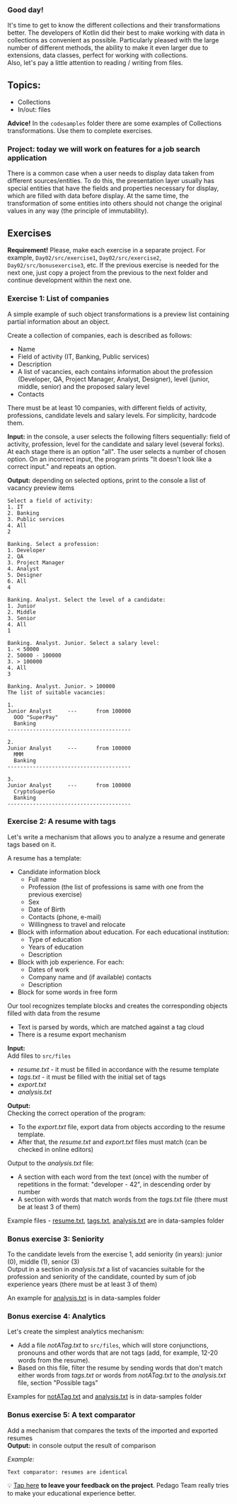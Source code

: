 ### Good day!  

It's time to get to know the different collections and their transformations better. The developers of Kotlin did their best to make working with data in collections as convenient as possible. Particularly pleased with the large number of different methods, the ability to make it even larger due to extensions, data classes, perfect for working with collections.  
Also, let's pay a little attention to reading / writing from files.

## Topics:
- Collections
- In/out: files

**Advice!** In the `codesamples` folder there are some examples of Collections transformations. Use them to complete exercises.

### Project: today we will work on features for a job search application

There is a common case when a user needs to display data taken from different sources/entities. To do this, the presentation layer usually has special entities that have the fields and properties necessary for display, which are filled with data before display. At the same time, the transformation of some entities into others should not change the original values in any way (the principle of immutability).

## Exercises

**Requirement!** Please, make each exercise in a separate project. For example, `Day02/src/exercise1`, `Day02/src/exercise2`, `Day02/src/bonusexercise3`, etc. If the previous exercise is needed for the next one, just copy a project from the previous to the next folder and continue development within the next one.

### Exercise 1: List of companies
A simple example of such object transformations is a preview list containing partial information about an object.  

Create a collection of companies, each is described as follows:
- Name
- Field of activity (IT, Banking, Public services)
- Description
- A list of vacancies, each contains information about the profession (Developer, QA, Project Manager, Analyst, Designer), level (junior, middle, senior) and the proposed salary level
- Contacts

There must be at least 10 companies, with different fields of activity, professions, candidate levels and salary levels. For simplicity, hardcode them.

**Input:** in the console, a user selects the following filters sequentially: field of activity, profession, level for the candidate and salary level (several forks). At each stage there is an option "all". The user selects a number of chosen option. On an incorrect input, the program prints "It doesn't look like a correct input." and repeats an option.  

**Output:** depending on selected options, print to the console a list of vacancy preview items

```
Select a field of activity:
1. IT
2. Banking
3. Public services
4. All
2

Banking. Select a profession:
1. Developer
2. QA
3. Project Manager
4. Analyst
5. Designer
6. All
4

Banking. Analyst. Select the level of a candidate:
1. Junior 
2. Middle
3. Senior
4. All
1

Banking. Analyst. Junior. Select a salary level:
1. < 50000
2. 50000 - 100000
3. > 100000
4. All
3

Banking. Analyst. Junior. > 100000
The list of suitable vacancies:

1.
Junior Analyst     ---      from 100000
  OOO "SuperPay"
  Banking
---------------------------------------

2. 
Junior Analyst     ---      from 100000
  MMM
  Banking
---------------------------------------

3.
Junior Analyst     ---      from 100000
  CryptoSuperGo
  Banking
---------------------------------------
```

### Exercise 2: A resume with tags
Let's write a mechanism that allows you to analyze a resume and generate tags based on it.   

A resume has a template:
- Candidate information block
  - Full name
  - Profession (the list of professions is same with one from the previous exercise)
  - Sex
  - Date of Birth
  - Contacts (phone, e-mail)
  - Willingness to travel and relocate
- Block with information about education. For each educational institution:
    - Type of education
    - Years of education
    - Description
- Block with job experience. For each:
    - Dates of work
    - Company name and (if available) contacts
    - Description
- Block for some words in free form

Our tool recognizes template blocks and creates the corresponding objects filled with data from the resume
- Text is parsed by words, which are matched against a tag cloud
- There is a resume export mechanism
  
**Input:**   
Add files to `src/files`
  - _resume.txt_ - it must be filled in accordance with the resume template
  - _tags.txt_ - it must be filled with the initial set of tags
  - _export.txt_
  - _analysis.txt_

**Output:**  
Checking the correct operation of the program: 
- To the _export.txt_ file, export data from objects according to the resume template. 
- After that, the _resume.txt_ and _export.txt_ files must match (can be checked in online editors)  

Output to the _analysis.txt_ file:
- A section with each word from the text (once) with the number of repetitions in the format: "developer - 42", in descending order by number
- A section with words that match words from the _tags.txt_ file (there must be at least 3 of them)

Example files - [resume.txt](datasamples/resume.txt), [tags.txt](datasamples/tags.txt), [analysis.txt](datasamples/analysis.txt) are in data-samples folder

### Bonus exercise 3: Seniority
To the candidate levels from the exercise 1, add seniority (in years): junior (0), middle (1), senior (3)  
Output in a section in _analysis.txt_ a list of vacancies suitable for the profession and seniority of the candidate, counted by sum of job experience years (there must be at least 3 of them)  

An example for [analysis.txt](datasamples/analysis.txt) is in data-samples folder

### Bonus exercise 4: Analytics
Let's create the simplest analytics mechanism:
- Add a file _notATag.txt_ to `src/files`, which will store conjunctions, pronouns and other words that are not tags (add, for example, 12-20 words from the resume).
- Based on this file, filter the resume by sending words that don't match either words from _tags.txt_ or words from _notATag.txt_ to the _analysis.txt_ file, section "Possible tags"

Examples for [notATag.txt](datasamples/notATag.txt) and [analysis.txt](datasamples/analysis.txt) is in data-samples folder

### Bonus exercise 5: A text comparator
Add a mechanism that compares the texts of the imported and exported resumes  
**Output:** in console output the result of comparison

_Example:_
```
Text comparator: resumes are identical
```

💡 [Tap here](https://forms.gle/ZTzuepYrgDpm2yhd8) **to leave your feedback on the project**. Pedago Team really tries to make your educational experience better.
